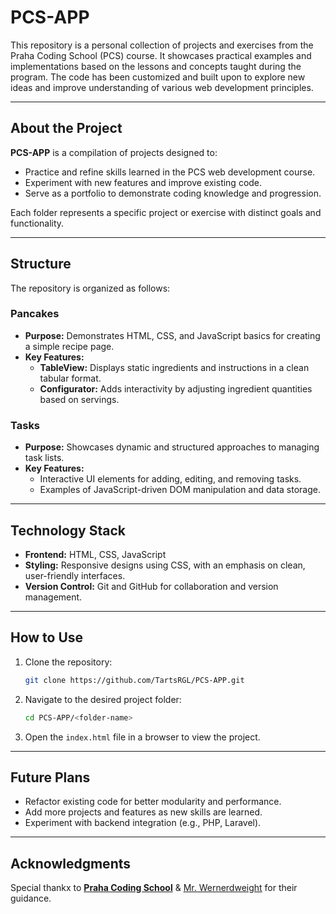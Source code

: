 # PCS-APP

This repository is a personal collection of projects and exercises from the Praha Coding School (PCS) course. It showcases practical examples and implementations based on the lessons and concepts taught during the program. The code has been customized and built upon to explore new ideas and improve understanding of various web development principles.

---

## **About the Project**

**PCS-APP** is a compilation of projects designed to:
- Practice and refine skills learned in the PCS web development course.
- Experiment with new features and improve existing code.
- Serve as a portfolio to demonstrate coding knowledge and progression.

Each folder represents a specific project or exercise with distinct goals and functionality.

---

## **Structure**

The repository is organized as follows:

### **Pancakes**
- **Purpose:** Demonstrates HTML, CSS, and JavaScript basics for creating a simple recipe page.
- **Key Features:**
  - **TableView:** Displays static ingredients and instructions in a clean tabular format.
  - **Configurator:** Adds interactivity by adjusting ingredient quantities based on servings.

### **Tasks**
- **Purpose:** Showcases dynamic and structured approaches to managing task lists.
- **Key Features:**
  - Interactive UI elements for adding, editing, and removing tasks.
  - Examples of JavaScript-driven DOM manipulation and data storage.

---

## **Technology Stack**
- **Frontend:** HTML, CSS, JavaScript
- **Styling:** Responsive designs using CSS, with an emphasis on clean, user-friendly interfaces.
- **Version Control:** Git and GitHub for collaboration and version management.

---

## **How to Use**
1. Clone the repository:
   ```bash
   git clone https://github.com/TartsRGL/PCS-APP.git
   ```
2. Navigate to the desired project folder:
   ```bash
   cd PCS-APP/<folder-name>
   ```
3. Open the `index.html` file in a browser to view the project.

---

## **Future Plans**
- Refactor existing code for better modularity and performance.
- Add more projects and features as new skills are learned.
- Experiment with backend integration (e.g., PHP, Laravel).

---

## **Acknowledgments**
Special thankx to [**Praha Coding School**](https://prahacoding.cz/) & [Mr. Wernerdweight](https://github.com/wernerdweight) for their guidance.

